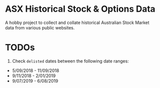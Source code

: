 # ASX Historical Stock & Options Data

A hobby project to collect and collate historical Australian Stock Market data from various public websites.

# TODOs

1. Check `delisted` dates between the following date ranges:

+ 5/09/2018 - 11/09/2018
+ 9/11/2018 - 2/01/2019
+ 9/07/2019 - 6/08/2019

